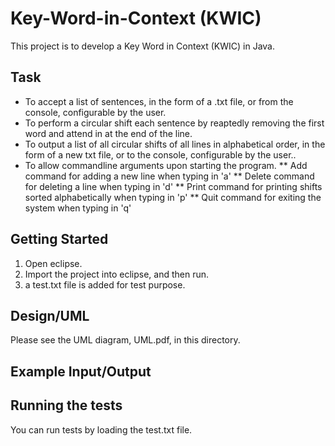 # Key-Word-in-Context (KWIC)
This project is to develop a Key Word in Context (KWIC) in Java. 

## Task
* To accept a list of sentences, in the form of a .txt file, or from the console, configurable by the user.
* To perform a circular shift each sentence by reaptedly removing the first word and attend in at the end of the line.
* To output a list of all circular shifts of all lines in alphabetical order, in the form of a new txt file, or to the console, configurable by the user..
* To allow commandline arguments upon starting the program.
** Add command for adding a new line when typing in 'a'
** Delete command for deleting a line when typing in 'd'
** Print command for printing shifts sorted alphabetically when typing in 'p'
** Quit command for exiting the system when typing in 'q'

## Getting Started

1. Open eclipse.
2. Import the project into eclipse, and then run.
3. a test.txt file is added for test purpose.

## Design/UML

Please see the UML diagram, UML.pdf, in this directory.

## Example Input/Output



## Running the tests

You can run tests by loading the test.txt file.

